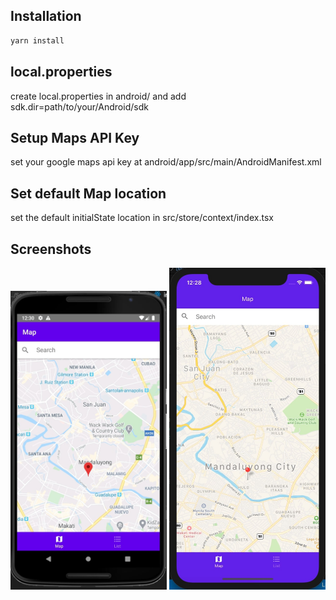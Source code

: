 ## Installation
```bash
yarn install
```

## local.properties
create local.properties in android/ and add sdk.dir=path/to/your/Android/sdk

## Setup Maps API Key
set your google maps api key at android/app/src/main/AndroidManifest.xml
<meta-data android:name="com.google.android.geo.API_KEY" android:value="your key"/>

## Set default Map location
set the default initialState location in src/store/context/index.tsx


## Screenshots
<img src="screenshot-android.jpg" width="250" />
<img src="screenshot-ios.jpg" width="250" />
